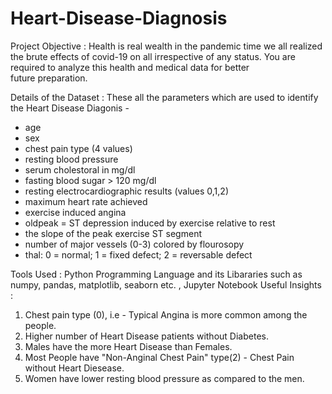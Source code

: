 # Heart-Disease-Diagnosis
Project Objective : Health is real wealth in the pandemic time we all realized the brute effects of covid-19 on all irrespective of any status. You are required to analyze this health and medical data for better future preparation.

Details of the Dataset :
These all the parameters which are used to identify the Heart Disease Diagonis - 

* age
* sex
* chest pain type (4 values)
* resting blood pressure
* serum cholestoral in mg/dl
* fasting blood sugar > 120 mg/dl
* resting electrocardiographic results (values 0,1,2)
* maximum heart rate achieved
* exercise induced angina
* oldpeak = ST depression induced by exercise relative to rest
* the slope of the peak exercise ST segment
* number of major vessels (0-3) colored by flourosopy
* thal: 0 = normal; 1 = fixed defect; 2 = reversable defect

Tools Used : Python Programming Language and its Libararies such as numpy, pandas, matplotlib, seaborn etc. , Jupyter Notebook
Useful Insights :
1) Chest pain type (0), i.e - Typical Angina is more common  among the people.
2) Higher number of Heart Disease patients without Diabetes.
3) Males have the more Heart Disease than Females.
4) Most People have "Non-Anginal Chest Pain" type(2) - Chest Pain without Heart Diesease.
5) Women have lower resting blood pressure as compared to the men.
   
  
